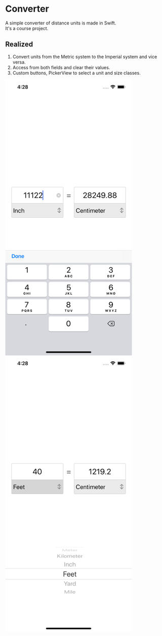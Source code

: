 # Converter
A simple converter of distance units is made in Swift.  
It's a course project.

## Realized
1. Convert units from the Metric system to the Imperial system and vice versa.
2. Access from both fields and clear their values.
3. Custom buttons, PickerView to select a unit and size classes.

<img src="https://raw.githubusercontent.com/NaylRush/Converter/master/Screenshots/Screen1.png" width="400">

<img src="https://raw.githubusercontent.com/NaylRush/Converter/master/Screenshots/Screen2.png" width="400">
